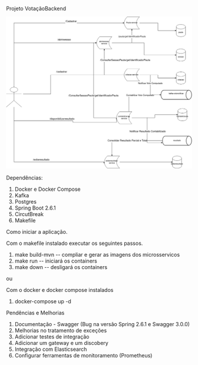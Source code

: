 
Projeto VotaçãoBackend


![VotacaoBackend](/imgs/Projeto_Design.png "Projeto e Design VotacaoBackend")


Dependências:

1. Docker e Docker Compose
2. Kafka
3. Postgres
4. Spring Boot 2.6.1
5. CircutBreak
6. Makefile



Como iniciar a aplicação.

Com o makefile instalado executar os seguintes passos.

1. make build-mvn -- compliar e gerar as imagens dos microsservicos
2. make run -- iniciará os containers
3. make down  -- desligará os containers

ou

Com o docker e docker compose instalados

1. docker-compose up -d


Pendências e Melhorias

1. Documentação - Swagger (Bug na versão Spring 2.6.1 e Swagger 3.0.0)
2. Melhorias no tratamento de exceções
3. Adicionar testes de integração
4. Adicionar um gateway e um discobery
5. Integração com Elasticsearch
6. Configurar ferramentas de monitoramento (Prometheus)
